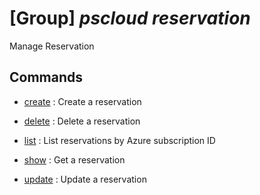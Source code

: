 # [Group] _pscloud reservation_

Manage Reservation

## Commands

- [create](/Commands/pscloud/reservation/_create.md)
: Create a reservation

- [delete](/Commands/pscloud/reservation/_delete.md)
: Delete a reservation

- [list](/Commands/pscloud/reservation/_list.md)
: List reservations by Azure subscription ID

- [show](/Commands/pscloud/reservation/_show.md)
: Get a reservation

- [update](/Commands/pscloud/reservation/_update.md)
: Update a reservation

